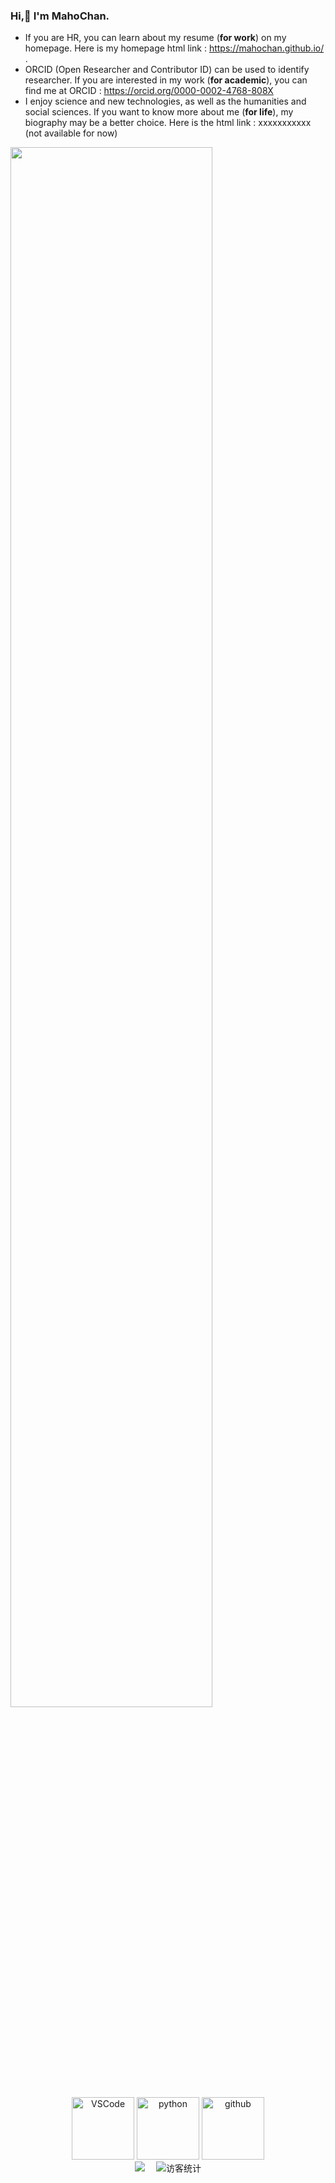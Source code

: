 ### Hi,👋  I'm MahoChan. 

- If you are HR, you can learn about my resume (**for work**) on my homepage. Here is my homepage html link : https://mahochan.github.io/ .
- ORCID (Open Researcher and Contributor ID) can be used to identify researcher. If you are interested in my work (**for academic**), you can find me at ORCID : https://orcid.org/0000-0002-4768-808X
- I enjoy science and new technologies, as well as the humanities and social sciences. If you want to know more about me (**for life**), my biography may be a better choice. Here is the html link : xxxxxxxxxxx (not available for now)

<a href="https://github.com/MahoChan">
    <img align="center" width="80%" src="https://github-readme-stats.vercel.app/api?username=MahoChan&theme=buefy&show_icons=true" />
</a>

<!-- Gif icon-->
<div align="center">
  <img alt="VSCode" src="https://i.giphy.com/media/IdyAQJVN2kVPNUrojM/200.webp" width="100" title="vscode">
  <img alt="python" src="https://i.giphy.com/media/LMt9638dO8dftAjtco/200.webp" width="100" title="python">
  <img alt="github" src="https://i.giphy.com/media/KzJkzjggfGN5Py6nkT/200.webp" width="100" title="github">
</div>

<!-- 个人资料徽标 -->
<div align="center">
    <a href="https://MahoChan.github.io/"><img src="https://img.shields.io/badge/website-%E4%B8%AA%E4%BA%BA%E7%BD%91%E7%AB%99-blue"></a>&emsp;
    <img src="https://visitor-badge.glitch.me/badge?page_id=MahoChan" alt="访客统计" />
</div>

<!--
**MahoChan/MahoChan** is a ✨ _special_ ✨ repository because its `README.md` (this file) appears on your GitHub profile.

Here are some ideas to get you started:

- 🔭 I’m currently working on ...
- 🌱 I’m currently learning ...
- 👯 I’m looking to collaborate on ...
- 🤔 I’m looking for help with ...
- 💬 Ask me about ...
- 📫 How to reach me: ...
- 😄 Pronouns: ...
- ⚡ Fun fact: ...
-->
